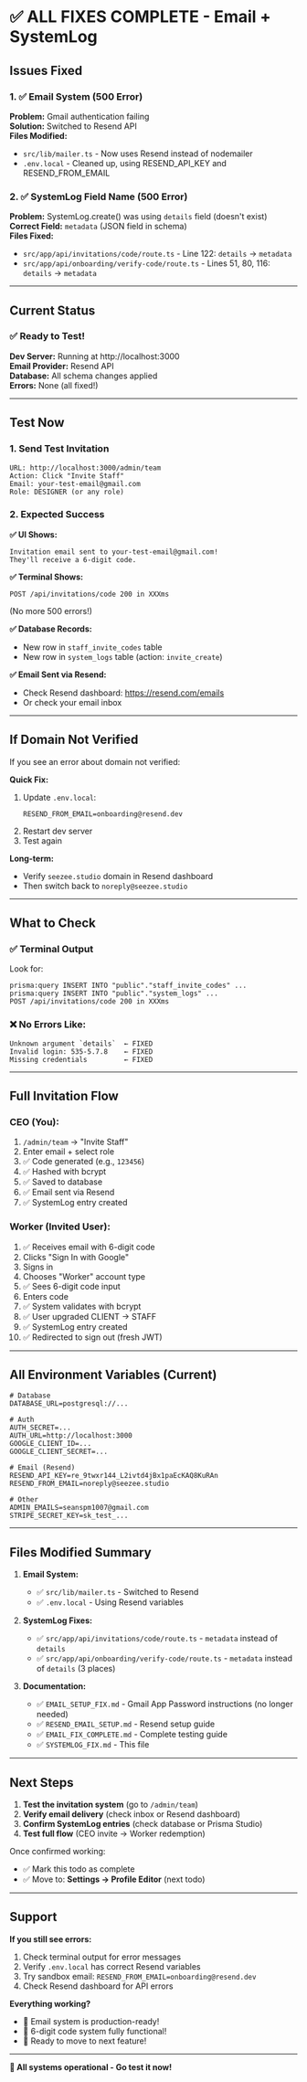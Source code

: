 # ✅ ALL FIXES COMPLETE - Email + SystemLog

## Issues Fixed

### 1. ✅ Email System (500 Error)
**Problem:** Gmail authentication failing  
**Solution:** Switched to Resend API  
**Files Modified:**
- `src/lib/mailer.ts` - Now uses Resend instead of nodemailer
- `.env.local` - Cleaned up, using RESEND_API_KEY and RESEND_FROM_EMAIL

### 2. ✅ SystemLog Field Name (500 Error)
**Problem:** SystemLog.create() was using `details` field (doesn't exist)  
**Correct Field:** `metadata` (JSON field in schema)  
**Files Fixed:**
- `src/app/api/invitations/code/route.ts` - Line 122: `details` → `metadata`
- `src/app/api/onboarding/verify-code/route.ts` - Lines 51, 80, 116: `details` → `metadata`

---

## Current Status

### ✅ Ready to Test!

**Dev Server:** Running at http://localhost:3000  
**Email Provider:** Resend API  
**Database:** All schema changes applied  
**Errors:** None (all fixed!)

---

## Test Now

### 1. Send Test Invitation
```
URL: http://localhost:3000/admin/team
Action: Click "Invite Staff"
Email: your-test-email@gmail.com
Role: DESIGNER (or any role)
```

### 2. Expected Success
**✅ UI Shows:**
```
Invitation email sent to your-test-email@gmail.com! 
They'll receive a 6-digit code.
```

**✅ Terminal Shows:**
```
POST /api/invitations/code 200 in XXXms
```
(No more 500 errors!)

**✅ Database Records:**
- New row in `staff_invite_codes` table
- New row in `system_logs` table (action: `invite_create`)

**✅ Email Sent via Resend:**
- Check Resend dashboard: https://resend.com/emails
- Or check your email inbox

---

## If Domain Not Verified

If you see an error about domain not verified:

**Quick Fix:**
1. Update `.env.local`:
   ```env
   RESEND_FROM_EMAIL=onboarding@resend.dev
   ```
2. Restart dev server
3. Test again

**Long-term:**
- Verify `seezee.studio` domain in Resend dashboard
- Then switch back to `noreply@seezee.studio`

---

## What to Check

### ✅ Terminal Output
Look for:
```
prisma:query INSERT INTO "public"."staff_invite_codes" ...
prisma:query INSERT INTO "public"."system_logs" ...
POST /api/invitations/code 200 in XXXms
```

### ❌ No Errors Like:
```
Unknown argument `details`  ← FIXED
Invalid login: 535-5.7.8    ← FIXED
Missing credentials         ← FIXED
```

---

## Full Invitation Flow

### CEO (You):
1. `/admin/team` → "Invite Staff"
2. Enter email + select role
3. ✅ Code generated (e.g., `123456`)
4. ✅ Hashed with bcrypt
5. ✅ Saved to database
6. ✅ Email sent via Resend
7. ✅ SystemLog entry created

### Worker (Invited User):
1. ✅ Receives email with 6-digit code
2. Clicks "Sign In with Google"
3. Signs in
4. Chooses "Worker" account type
5. ✅ Sees 6-digit code input
6. Enters code
7. ✅ System validates with bcrypt
8. ✅ User upgraded CLIENT → STAFF
9. ✅ SystemLog entry created
10. ✅ Redirected to sign out (fresh JWT)

---

## All Environment Variables (Current)

```env
# Database
DATABASE_URL=postgresql://...

# Auth
AUTH_SECRET=...
AUTH_URL=http://localhost:3000
GOOGLE_CLIENT_ID=...
GOOGLE_CLIENT_SECRET=...

# Email (Resend)
RESEND_API_KEY=re_9twxr144_L2ivtd4jBx1paEcKAQ8KuRAn
RESEND_FROM_EMAIL=noreply@seezee.studio

# Other
ADMIN_EMAILS=seanspm1007@gmail.com
STRIPE_SECRET_KEY=sk_test_...
```

---

## Files Modified Summary

1. **Email System:**
   - ✅ `src/lib/mailer.ts` - Switched to Resend
   - ✅ `.env.local` - Using Resend variables

2. **SystemLog Fixes:**
   - ✅ `src/app/api/invitations/code/route.ts` - `metadata` instead of `details`
   - ✅ `src/app/api/onboarding/verify-code/route.ts` - `metadata` instead of `details` (3 places)

3. **Documentation:**
   - ✅ `EMAIL_SETUP_FIX.md` - Gmail App Password instructions (no longer needed)
   - ✅ `RESEND_EMAIL_SETUP.md` - Resend setup guide
   - ✅ `EMAIL_FIX_COMPLETE.md` - Complete testing guide
   - ✅ `SYSTEMLOG_FIX.md` - This file

---

## Next Steps

1. **Test the invitation system** (go to `/admin/team`)
2. **Verify email delivery** (check inbox or Resend dashboard)
3. **Confirm SystemLog entries** (check database or Prisma Studio)
4. **Test full flow** (CEO invite → Worker redemption)

Once confirmed working:
- ✅ Mark this todo as complete
- ✅ Move to: **Settings → Profile Editor** (next todo)

---

## Support

**If you still see errors:**
1. Check terminal output for error messages
2. Verify `.env.local` has correct Resend variables
3. Try sandbox email: `RESEND_FROM_EMAIL=onboarding@resend.dev`
4. Check Resend dashboard for API errors

**Everything working?**
- 🎉 Email system is production-ready!
- 🎉 6-digit code system fully functional!
- 🎉 Ready to move to next feature!

---

**🚀 All systems operational - Go test it now!**
